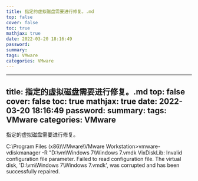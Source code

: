 ```yaml
---
title: 指定的虚拟磁盘需要进行修复。.md
top: false
cover: false
toc: true
mathjax: true
date: 2022-03-20 18:16:49
password:
summary:
tags: VMware
categories: VMware
---
```

---
title: 指定的虚拟磁盘需要进行修复。.md
top: false
cover: false
toc: true
mathjax: true
date: 2022-03-20 18:16:49
password:
summary:
tags: VMware
categories: VMware
---

指定的虚拟磁盘需要进行修复。


C:\Program Files (x86)\VMware\VMware Workstation>vmware-vdiskmanager -R "D:\vm\Windows 7\Windows 7.vmdk
VixDiskLib: Invalid configuration file parameter.  Failed to read configuration file.
The virtual disk, 'D:\vm\Windows 7\Windows 7.vmdk', was corrupted and has been successfully repaired.
